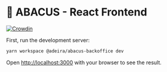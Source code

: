 # 🧮 ABACUS - React Frontend

[![Crowdin](https://badges.crowdin.net/yc-backoffice/localized.svg)](https://crowdin.com/project/yc-backoffice)

First, run the development server:

```bash
yarn workspace @adeira/abacus-backoffice dev
```

Open [http://localhost:3000](http://localhost:3000) with your browser to see the result.
